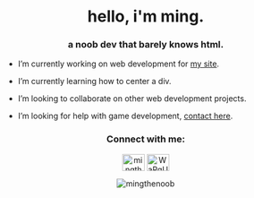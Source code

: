 <h1 align="center">hello, i'm ming.</h1>
<h3 align="center">a noob dev that barely knows html.</h3>

- I’m currently working on web development for [my site](https://mingsutilities.com).

- I’m currently learning how to center a div.

- I’m looking to collaborate on other web development projects.

- I’m looking for help with game development, [contact here](https://twitter.com/BlitzStu).

<h3 align="center">Connect with me:</h3>
<p align="center">
<a href="https://twitter.com/mingthenoob" target="blank"><img align="center" src="https://raw.githubusercontent.com/rahuldkjain/github-profile-readme-generator/master/src/images/icons/Social/twitter.svg" alt="mingthenoob" height="30" width="40" /></a>
<a href="https://discord.gg/WaPgUY5gd4" target="blank"><img align="center" src="https://raw.githubusercontent.com/rahuldkjain/github-profile-readme-generator/master/src/images/icons/Social/discord.svg" alt="WaPgUY5gd4" height="30" width="40" /></a>
</p>

<p align="center"><img align="center" src="https://github-readme-streak-stats.herokuapp.com/?user=mingthenoob&theme=github_dark" alt="mingthenoob" /></p>
